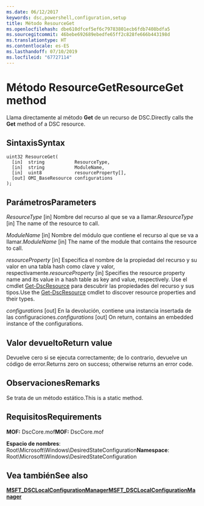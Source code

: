 ```yaml
---
ms.date: 06/12/2017
keywords: dsc,powershell,configuration,setup
title: Método ResourceGet
ms.openlocfilehash: dbe610dfcef5ef6c79783801ecb6fdb7408bdfa5
ms.sourcegitcommit: 46bebe692689ebedfe65ff2c828fe666b443198d
ms.translationtype: HT
ms.contentlocale: es-ES
ms.lasthandoff: 07/10/2019
ms.locfileid: "67727114"
---
```

# <a name="resourceget-method"></a><span data-ttu-id="0d351-103">Método ResourceGet</span><span class="sxs-lookup"><span data-stu-id="0d351-103">ResourceGet method</span></span>

<span data-ttu-id="0d351-104">Llama directamente al método **Get** de un recurso de DSC.</span><span class="sxs-lookup"><span data-stu-id="0d351-104">Directly calls the **Get** method of a DSC resource.</span></span>

## <a name="syntax"></a><span data-ttu-id="0d351-105">Sintaxis</span><span class="sxs-lookup"><span data-stu-id="0d351-105">Syntax</span></span>

```mof
uint32 ResourceGet(
  [in]  string           ResourceType,
  [in]  string           ModuleName,
  [in]  uint8            resourceProperty[],
  [out] OMI_BaseResource configurations
);
```

## <a name="parameters"></a><span data-ttu-id="0d351-106">Parámetros</span><span class="sxs-lookup"><span data-stu-id="0d351-106">Parameters</span></span>

<span data-ttu-id="0d351-107">*ResourceType* \[in\] Nombre del recurso al que se va a llamar.</span><span class="sxs-lookup"><span data-stu-id="0d351-107">*ResourceType* \[in\] The name of the resource to call.</span></span>

<span data-ttu-id="0d351-108">*ModuleName* \[in\] Nombre del módulo que contiene el recurso al que se va a llamar.</span><span class="sxs-lookup"><span data-stu-id="0d351-108">*ModuleName* \[in\] The name of the module that contains the resource to call.</span></span>

<span data-ttu-id="0d351-109">*resourceProperty* \[in\] Especifica el nombre de la propiedad del recurso y su valor en una tabla hash como clave y valor, respectivamente.</span><span class="sxs-lookup"><span data-stu-id="0d351-109">*resourceProperty* \[in\] Specifies the resource property name and its value in a hash table as key and value, respectively.</span></span> <span data-ttu-id="0d351-110">Use el cmdlet [Get-DscResource](/powershell/module/PSDesiredStateConfiguration/Get-DscResource) para descubrir las propiedades del recurso y sus tipos.</span><span class="sxs-lookup"><span data-stu-id="0d351-110">Use the [Get-DscResource](/powershell/module/PSDesiredStateConfiguration/Get-DscResource) cmdlet to discover resource properties and their types.</span></span>

<span data-ttu-id="0d351-111">*configurations* \[out\] En la devolución, contiene una instancia insertada de las configuraciones.</span><span class="sxs-lookup"><span data-stu-id="0d351-111">*configurations* \[out\] On return, contains an embedded instance of the configurations.</span></span>

## <a name="return-value"></a><span data-ttu-id="0d351-112">Valor devuelto</span><span class="sxs-lookup"><span data-stu-id="0d351-112">Return value</span></span>

<span data-ttu-id="0d351-113">Devuelve cero si se ejecuta correctamente; de lo contrario, devuelve un código de error.</span><span class="sxs-lookup"><span data-stu-id="0d351-113">Returns zero on success; otherwise returns an error code.</span></span>

## <a name="remarks"></a><span data-ttu-id="0d351-114">Observaciones</span><span class="sxs-lookup"><span data-stu-id="0d351-114">Remarks</span></span>

<span data-ttu-id="0d351-115">Se trata de un método estático.</span><span class="sxs-lookup"><span data-stu-id="0d351-115">This is a static method.</span></span>

## <a name="requirements"></a><span data-ttu-id="0d351-116">Requisitos</span><span class="sxs-lookup"><span data-stu-id="0d351-116">Requirements</span></span>

<span data-ttu-id="0d351-117">**MOF:** DscCore.mof</span><span class="sxs-lookup"><span data-stu-id="0d351-117">**MOF:** DscCore.mof</span></span>

<span data-ttu-id="0d351-118">**Espacio de nombres**: Root\Microsoft\Windows\DesiredStateConfiguration</span><span class="sxs-lookup"><span data-stu-id="0d351-118">**Namespace**: Root\Microsoft\Windows\DesiredStateConfiguration</span></span>

## <a name="see-also"></a><span data-ttu-id="0d351-119">Vea también</span><span class="sxs-lookup"><span data-stu-id="0d351-119">See also</span></span>

[<span data-ttu-id="0d351-120">**MSFT_DSCLocalConfigurationManager**</span><span class="sxs-lookup"><span data-stu-id="0d351-120">**MSFT_DSCLocalConfigurationManager**</span></span>](msft-dsclocalconfigurationmanager.md)
